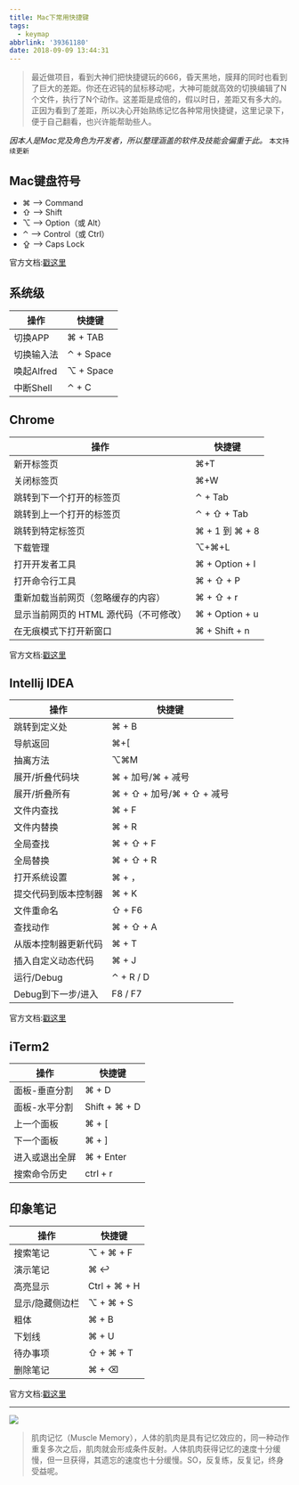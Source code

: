 ```yaml
---
title: Mac下常用快捷键
tags:
  - keymap
abbrlink: '39361180'
date: 2018-09-09 13:44:31
---
```


> 最近做项目，看到大神们把快捷键玩的666，昏天黑地，膜拜的同时也看到了巨大的差距。你还在迟钝的鼠标移动呢，大神可能就高效的切换编辑了N个文件，执行了N个动作。这差距是成倍的，假以时日，差距又有多大的。
> 正因为看到了差距，所以决心开始熟练记忆各种常用快捷键，这里记录下，便于自己翻看，也兴许能帮助些人。

_因本人是Mac党及角色为开发者，所以整理涵盖的软件及技能会偏重于此。_
`本文持续更新`

## Mac键盘符号
- ⌘ ——> Command
- ⇧ ——> Shift
- ⌥ ——> Option（或 Alt）
- ⌃ ——> Control（或 Ctrl）
- ⇪ ——> Caps Lock

官方文档:[戳这里](https://support.apple.com/zh-cn/HT201236)

## 系统级
操作|快捷键|
---|---|
切换APP|⌘ + TAB
切换输入法|⌃  + Space
唤起Alfred|⌥ + Space
中断Shell|⌃ + C 

## Chrome
操作|快捷键|
---|---|
新开标签页|⌘+T 
关闭标签页 |⌘+W
跳转到下一个打开的标签页 | ⌃ + Tab
跳转到上一个打开的标签页 | ⌃ + ⇧ + Tab
跳转到特定标签页|⌘ + 1 到 ⌘ + 8
下载管理|⌥+⌘+L
打开开发者工具|⌘ + Option + I
打开命令行工具|⌘ + ⇧ + P
重新加载当前网页（忽略缓存的内容）|⌘ + ⇧ + r
显示当前网页的 HTML 源代码（不可修改）|⌘ + Option + u
在无痕模式下打开新窗口|⌘ + Shift + n

官方文档:[戳这里](https://support.google.com/chrome/answer/157179?hl=zh-Hans)

## Intellij IDEA
操作|快捷键|
---|---|
跳转到定义处|⌘ + B  
导航返回|⌘+[ 
抽离方法 |⌥⌘M
展开/折叠代码块|⌘ + 加号/⌘ + 减号
展开/折叠所有|⌘ + ⇧ + 加号/⌘ + ⇧ + 减号
文件内查找|⌘ + F
文件内替换|⌘ + R
全局查找|⌘ + ⇧ + F
全局替换|⌘ + ⇧ + R
打开系统设置|⌘ + ，
提交代码到版本控制器|⌘ + K
文件重命名|⇧ + F6 
查找动作|⌘ + ⇧ + A 
从版本控制器更新代码|⌘ + T
插入自定义动态代码|⌘ + J
运行/Debug| ⌃ + R / D
Debug到下一步/进入| F8 / F7

官方文档:[戳这里](https://resources.jetbrains.com/storage/products/intellij-idea/docs/IntelliJIDEA_ReferenceCard.pdf)

## iTerm2
操作|快捷键|
---|---|
面板-垂直分割|⌘ + D
面板-水平分割|Shift + ⌘ + D
上一个面板|⌘ + [
下一个面板|⌘ + ]
进入或退出全屏|⌘ + Enter
搜索命令历史|ctrl + r


## 印象笔记

操作|快捷键|
---|---|
搜索笔记|⌥ + ⌘ + F
演示笔记|⌘ ↩
高亮显示|Ctrl + ⌘ + H
显示/隐藏侧边栏|⌥ + ⌘ + S
粗体|⌘ + B
下划线|⌘ + U
待办事项|⇧ + ⌘ + T
删除笔记|⌘ + ⌫ 
官方文档:[戳这里](https://help.yinxiang.com/hc/articles/63059
)

---


![](http://or0g12e5e.bkt.clouddn.com/2018-09-08-081439.png)

> 肌肉记忆（Muscle Memory），人体的肌肉是具有记忆效应的，同一种动作重复多次之后，肌肉就会形成条件反射。人体肌肉获得记忆的速度十分缓慢，但一旦获得，其遗忘的速度也十分缓慢。SO，反复练，反复记，终身受益呢。